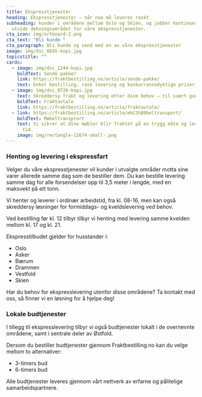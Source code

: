 ```yaml
---
title: Ekspresstjenester
heading: Ekspresstjenester – når noe må leveres raskt
subheading: kunder i områdene mellom Oslo og Skien, og jobber kontinuerlig med å
  utvide dekningsområdet for våre ekspresstjenester.
cta_icon: img/artboard-2.png
cta_text: "Bli kunde "
cta_paragraph: Bli kunde og send med en av våre ekspresstjenester
image: img/dsc_0845-kopi.jpg
topicstitle: ""
cards:
  - image: img/dsc_1244-kopi.jpg
    boldText: Sende pakke?
    link: https://fraktbestilling.no/article/sende-pakke/
    text: Enkel bestilling, rask levering og konkurransedyktige priser.
  - image: img/dsc_0726-kopi.jpg
    text: Skreddersy frakt og levering etter dine behov – til svært gunstige priser.
    boldText: Fraktavtale
    link: https://fraktbestilling.no/article/fraktavtale/
  - link: https://fraktbestilling.no/article/m%C3%B8beltransport/
    boldText: Møbeltransprort
    text: Vi sikrer at dine møbler blir fraktet på en trygg måte og levert til rett
      tid.
    image: img/rectangle-11674-small-.png
---
```

### Henting og levering i ekspressfart

Velger du våre ekspresstjenester vil kunder i utvalgte områder motta sine varer allerede samme dag som de bestiller dem. Du kan bestille levering samme dag for alle forsendelser opp til 3,5 meter i lengde, med en maksvekt på ett tonn.

Vi henter og leverer i ordinær arbeidstid, fra kl. 08-16, men kan også skreddersy løsninger for formiddags- og kveldslevering ved behov. 

Ved bestilling før kl. 12 tilbyr tilbyr vi henting med levering samme kvelden mellom kl. 17 og kl. 21.

Ekspresstilbudet gjelder for husstander i:

* Oslo
* Asker
* Bærum
* Drammen
* Vestfold
* Skien

Har du behov for ekspresslevering utenfor disse områdene? Ta kontakt med oss, så finner vi en løsning for å hjelpe deg!

### Lokale budtjenester

I tillegg til ekspresslevering tilbyr vi også budtjenester lokalt i de overnevnte områdene, samt i sentrale deler av Østfold.

Dersom du bestiller budtjenester gjennom Fraktbestilling.no kan du velge mellom to alternativer:

* 3-timers bud
* 6-timers bud 

Alle budtjenester leveres gjennom vårt nettverk av erfarne og pålitelige samarbeidspartnere.